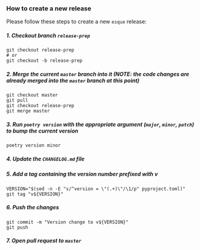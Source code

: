 ### How to create a new release

Please follow these steps to create a new `esque` release:

##### 1. Checkout branch `release-prep`
```shell script
git checkout release-prep
# or
git checkout -b release-prep
```
##### 2. Merge the current `master` branch into it (NOTE: the code changes are already merged into the `master` branch at this point)
```shell script
git checkout master
git pull
git checkout release-prep
git merge master
```
##### 3. Run `poetry version` with the appropriate argument (`major`, `minor`, `patch`) to bump the current version
```shell script
poetry version minor
```
##### 4. Update the `CHANGELOG.md` file
##### 5. Add a tag containing the version number **prefixed with v**
```shell script
VERSION="$(sed -n -E "s/^version = \"(.+)\"/\1/p" pyproject.toml)"
git tag "v${VERSION}"
```
##### 6. Push the changes
```shell script
git commit -m "Version change to v${VERSION}"
git push
```
##### 7. Open pull request to `master`
